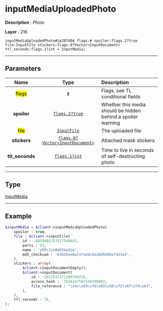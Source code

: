 # inputMediaUploadedPhoto

**Description** : *Photo*

**Layer** : 216

```tl
inputMediaUploadedPhoto#1e287d04 flags:# spoiler:flags.2?true file:InputFile stickers:flags.0?Vector<InputDocument> ttl_seconds:flags.1?int = InputMedia;
```

---

## Parameters

| Name | Type | Description |
| :---: | :---: | :--- |
| <mark>flags</mark> | [`#`](type/#) | Flags, see TL conditional fields |
| **spoiler** | [`flags.2?true`](type/true) | Whether this media should be hidden behind a spoiler warning |
| <mark>file</mark> | [`InputFile`](type/InputFile) | The uploaded file |
| **stickers** | [`flags.0?Vector<InputDocument>`](type/InputDocument) | Attached mask stickers |
| **ttl_seconds** | [`flags.1?int`](type/int) | Time to live in seconds of self-destructing photo |

---

## Type

[InputMedia](type/InputMedia)

---

## Example

```php
$inputMedia = $client->inputMediaUploadedPhoto(
	spoiler : true,
	file : $client->inputFile(
		id : -8459602757817540441,
		parts : 53,
		name : 'yRPcJjoBdXSkm2Ua',
		md5_checksum : 'b362bee8a21feedcbd20d5b0bef421e4',
	),
	stickers : array(
		$client->inputDocumentEmpty(),
		$client->inputDocument(
			id : -2812537371280769216,
			access_hash : -7534247582548290093,
			file_reference : "\x4c\x69\x76\x65\x50\x72\x6f\x74\x6f",
		),
	),
	ttl_seconds : 74,
);
```